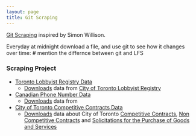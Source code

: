 ```yaml
---
layout: page
title: Git Scraping
---
```


[Git Scraping](https://simonwillison.net/2020/Oct/9/git-scraping/) inspired by Simon Willison. 

Everyday at midnight download a file, and use git to see how it changes over time: # mention the differnce between git and LFS

### Scraping Project
- [Toronto Lobbyist Registry Data](https://github.com/RamVasuthevan/TorontoLobbyistRegistryData)  
    - [Downloads](https://github.com/RamVasuthevan/TorontoLobbyistRegistry/blob/main/.github/workflows/scrape.yml) data from [City of Toronto Lobbyist Registry](https://open.toronto.ca/dataset/lobbyist-registry/)
- [Canadian Phone Number Data](https://github.com/RamVasuthevan/CanadianPhoneNumberData)  
    - [Downloads]() data from []()
- [City of Toronto Competitive Contracts Data](https://github.com/RamVasuthevan/city-of-toronto-contracts-data)  
    - [Downloads](https://github.com/RamVasuthevan/city-of-toronto-contracts-data/blob/main/.github/workflows/scrape.yml) data about City of Toronto [Competitive Contracts](https://open.toronto.ca/dataset/competitive-call-award-results/), [Non Competitive Contracts](https://open.toronto.ca/dataset/non-competitive-contracts/) and [Solicitations for the Purchase of Goods and Services](https://open.toronto.ca/dataset/call-documents-for-the-purchase-of-goods-and-services/)